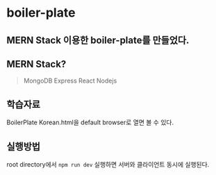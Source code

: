 # boiler-plate

## MERN Stack 이용한 boiler-plate를 만들었다.
## MERN Stack?
> MongoDB Express React Nodejs

## 학습자료
BoilerPlate Korean.html을 default browser로 열면 볼 수 있다.
## 실행방법
root directory에서 ```npm run dev``` 실행하면 서버와 클라이언트 동시에 실행된다. 
